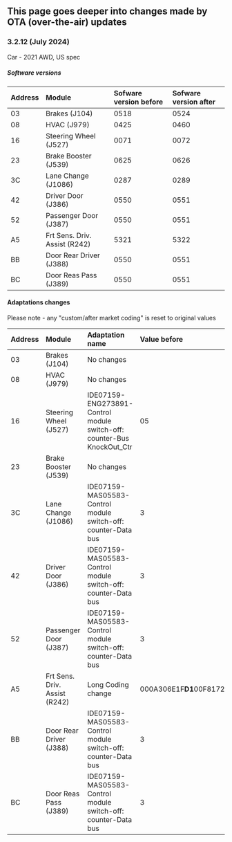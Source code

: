 ## This page goes deeper into changes made by OTA (over-the-air) updates

### 3.2.12 (July 2024)
Car - 2021 AWD, US spec

##### Software versions

| Address | Module | Sofware version before | Sofware version after
| :------------- | :------------- | :------------- | :---
| 03 | Brakes (J104) | 0518	| 0524
| 08 | HVAC (J979) | 0425	| 0460
| 16 | Steering Wheel (J527) | 0071	| 0072
| 23 | Brake Booster (J539)	| 0625 | 0626
| 3C | Lane Change (J1086) | 0287	| 0289
| 42 | Driver Door (J386)	| 0550 | 0551
| 52 | Passenger Door (J387) | 0550 | 0551
| A5 | Frt Sens. Driv. Assist (R242) | 5321 | 5322
| BB | Door Rear Driver (J388) | 0550	| 0551
| BC | Door Reas Pass (J389) | 0550 | 0551

#### Adaptations changes
Please note - any "custom/after market coding" is reset to original values

| Address | Module | Adaptation name | Value before | Value after
| :------------- | :------------- | :------------- | :------------- | :------------- 
| 03 | Brakes (J104) | No changes |||
| 08 | HVAC (J979) | No changes |||
| 16 | Steering Wheel (J527) | IDE07159-ENG273891-Control module switch-off: counter-Bus KnockOut_Ctr | 05 | 07
| 23 | Brake Booster (J539)	| No changes |||
| 3C | Lane Change (J1086) | IDE07159-MAS05583-Control module switch-off: counter-Data bus | 3 | 1
| 42 | Driver Door (J386)	| IDE07159-MAS05583-Control module switch-off: counter-Data bus | 3 | 0
| 52 | Passenger Door (J387) | IDE07159-MAS05583-Control module switch-off: counter-Data bus | 3 | 0
| A5 | Frt Sens. Driv. Assist (R242) | Long Coding change  | 000A306E1F**D1**00F8172420000000000000000000000000000000000000000000 | 000A306E1F**C5**00F8172420000000000000000000000000000000000000000000
| BB | Door Rear Driver (J388) | IDE07159-MAS05583-Control module switch-off: counter-Data bus	| 3 | 0
| BC | Door Reas Pass (J389) | IDE07159-MAS05583-Control module switch-off: counter-Data bus | 3 | 0

